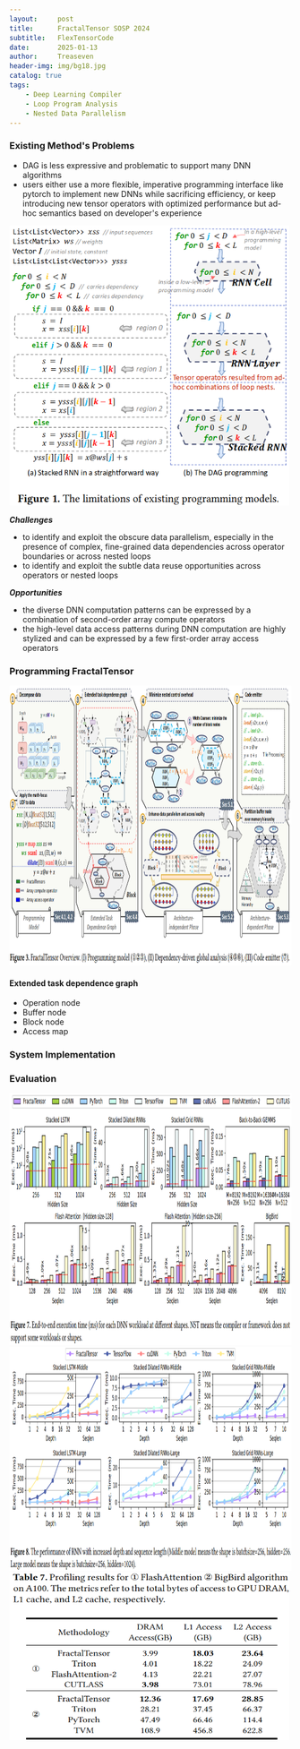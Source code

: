```yaml
---
layout:     post
title:      FractalTensor SOSP 2024
subtitle:   FlexTensorCode
date:       2025-01-13
author:     Treaseven
header-img: img/bg18.jpg
catalog: true
tags:
    - Deep Learning Compiler
    - Loop Program Analysis
    - Nested Data Parallelism
---
```



### Existing Method's Problems
- DAG is less expressive and problematic to support many DNN algorithms
- users either use a more flexible, imperative programming interface like pytorch to implement new DNNs while sacrificing efficiency, or keep introducing new tensor operators with optimized performance but ad-hoc semantics based on developer's experience


<img width="500" height="500" src="../img/post-fractaltensor-limitions.png"/>

***Challenges***
- to identify and exploit the obscure data parallelism, especially in the presence of complex, fine-grained data dependencies across operator boundaries or across nested loops
- to identify and exploit the subtle data reuse opportunities across operators or nested loops

***Opportunities***
- the diverse DNN computation patterns can be expressed by a combination of second-order array compute operators
- the high-level data access patterns during DNN computation are highly stylized and can be expressed by a few first-order array access operators

### Programming FractalTensor

<img width="1000" height="500" src="../img/post-fractaltensor-overview.png"/>

#### Extended task dependence graph
- Operation node
- Buffer node
- Block node
- Access map



### System Implementation


### Evaluation

<img width="1000" height="450" src="../img/post-fractaltensor-end-to-end-performance.png"/>

<img width="1000" height="400" src="../img/post-fractaltensor-rnn-performance.png"/>

<img width="500" height="300" src="../img/post-fractaltensor-memory.png"/>